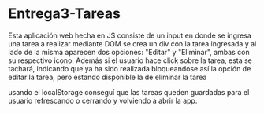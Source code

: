 # Entrega3-Tareas

Esta aplicación web hecha en JS consiste de un input en donde se ingresa una tarea a realizar
mediante DOM se crea un div con la tarea ingresada y al lado de la misma aparecen dos opciones:
"Editar" y "Eliminar", ambas con su respectivo icono.
Además si el usuario hace click sobre la tarea, esta se tachará, indicando que ya ha sido realizada
bloqueandose así la opción de editar la tarea, pero estando disponible la de eliminar la tarea

usando el localStorage conseguí que las tareas queden guardadas para el usuario
refrescando o cerrando y volviendo a abrir la app.
